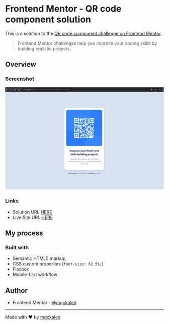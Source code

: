 # Frontend Mentor - QR code component solution

This is a solution to the [QR code component challenge on Frontend Mentor](https://www.frontendmentor.io/challenges/qr-code-component-iux_sIO_H).

> Frontend Mentor challenges help you improve your coding skills by building realistic projects.

## Overview

### Screenshot

![preview image](.github/assets/preview.png)

### Links

- Solution URL [HERE](https://github.com/mgckaled/frontend-mentor-challenges/tree/main/qr-code-component)
- Live Site URL [HERE](https://mgckaled.github.io/frontend-mentor-challenge/qr-code-component/template/)

## My process

### Built with

- Semantic HTML5 markup
- CSS custom properties (`font-size: 62.5%;`)
- Flexbox
- Mobile-first workflow

## Author

- Frontend Mentor - [@mgckaled](https://www.frontendmentor.io/profile/mgckaled)

---

Made with ❤️ by [mgckaled](https://github.com/mgckaled)
